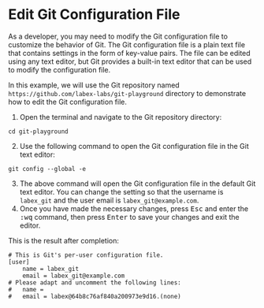 # Edit Git Configuration File

As a developer, you may need to modify the Git configuration file to customize the behavior of Git. The Git configuration file is a plain text file that contains settings in the form of key-value pairs. The file can be edited using any text editor, but Git provides a built-in text editor that can be used to modify the configuration file.

In this example, we will use the Git repository named `https://github.com/labex-labs/git-playground` directory to demonstrate how to edit the Git configuration file.

1. Open the terminal and navigate to the Git repository directory:
```shell
cd git-playground
```
2. Use the following command to open the Git configuration file in the Git text editor:
```shell
git config --global -e
```
3. The above command will open the Git configuration file in the default Git text editor. You can change the setting so that the username is `labex_git` and the user email is `labex_git@example.com`.
4. Once you have made the necessary changes, press <kbd>Esc</kbd> and enter the <kbd>:wq</kbd> command, then press <kbd>Enter</kbd> to save your changes and exit the editor.

This is the result after completion:
```shell
# This is Git's per-user configuration file.
[user]
    name = labex_git
    email = labex_git@example.com                                    
# Please adapt and uncomment the following lines:
#   name = 
#   email = labex@64b8c76af840a200973e9d16.(none)
```


